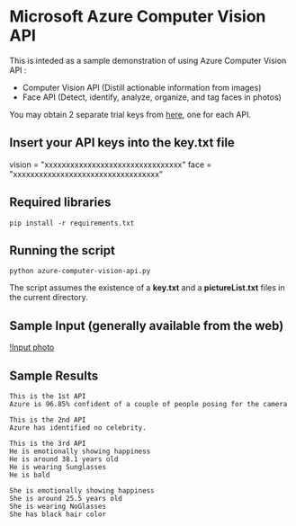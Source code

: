 # Microsoft Azure Computer Vision API
This is inteded as a sample demonstration of using Azure Computer Vision API :
- Computer Vision API (Distill actionable information from images)
- Face API (Detect, identify, analyze, organize, and tag faces in photos)

You may obtain 2 separate trial keys from [here](https://azure.microsoft.com/en-us/try/cognitive-services/), one for each API.

## Insert your API keys into the **key.txt** file
vision = "xxxxxxxxxxxxxxxxxxxxxxxxxxxxxxxx"
face = "xxxxxxxxxxxxxxxxxxxxxxxxxxxxxxxxxx"

## Required libraries
```linux
pip install -r requirements.txt
```

## Running the script
```linux
python azure-computer-vision-api.py
```
The script assumes the existence of a **key.txt** and a **pictureList.txt** files in the current directory.

## Sample Input (generally available from the web)
[!Input photo](http://www.herworldplus.com/sites/default/files/Amber%20Kuo%20and%20Hong%20Kong%20actor%20Nick%20Cheung.jpg)

## Sample Results
```linux
This is the 1st API
Azure is 96.85% confident of a couple of people posing for the camera

This is the 2nd API
Azure has identified no celebrity.

This is the 3rd API
He is emotionally showing happiness
He is around 38.1 years old
He is wearing Sunglasses
He is bald

She is emotionally showing happiness
She is around 25.5 years old
She is wearing NoGlasses
She has black hair color

```
